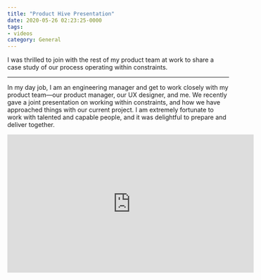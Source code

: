 ```yaml
---
title: "Product Hive Presentation"
date: 2020-05-26 02:23:25-0000
tags:
- videos
category: General
---
```


I was thrilled to join with the rest of my product team at work to share a case study of our process operating within constraints.

***

In my day job, I am an engineering manager and get to work closely with my product team—our product manager, our UX designer, and me. We recently gave a joint presentation on working within constraints, and how we have approached things with our current project. I am extremely fortunate to work with talented and capable people, and it was delightful to prepare and deliver together.

<iframe width="560" height="315" src="https://www.youtube-nocookie.com/embed/A28eJYJ1kwo" frameborder="0" allow="accelerometer; autoplay; encrypted-media; gyroscope; picture-in-picture" allowfullscreen></iframe>